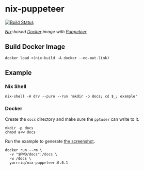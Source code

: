 # nix-puppeteer

[![Build Status][Travis badge]][Travis link]

*[Nix][1]-based [Docker][2] image with [Puppeteer][3]*

## Build Docker Image

```fish
docker load <(nix-build -A docker --no-out-link)
```

## Example

### Nix Shell

```fish
nix-shell -A drv --pure --run 'mkdir -p docs; cd $_; example'
```

### Docker

Create the `docs` directory and make sure the `pptuser` can write to it.

```fish
mkdir -p docs
chmod a+w docs
```

Run the example to generate [the screenshot][4].

```fish
docker run --rm \
  -v "$PWD/docs":/docs \
  -w /docs \
  yurrriq/nix-puppeteer:0.0.1
```




<!-- Named Links -->

[Travis badge]: https://travis-ci.org/yurrriq/nix-puppeteer.svg?branch=master
[Travis link]: https://travis-ci.org/yurrriq/nix-puppeteer
[1]: https://nixos.org/nix/
[2]: https://www.docker.com/
[3]: https://github.com/GoogleChrome/puppeteer/
[4]: ./docs/example.png
